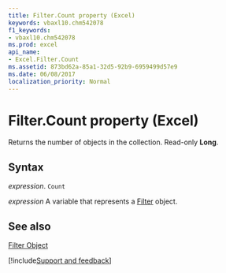 ```yaml
---
title: Filter.Count property (Excel)
keywords: vbaxl10.chm542078
f1_keywords:
- vbaxl10.chm542078
ms.prod: excel
api_name:
- Excel.Filter.Count
ms.assetid: 873bd62a-85a1-32d5-92b9-6959499d57e9
ms.date: 06/08/2017
localization_priority: Normal
---
```



# Filter.Count property (Excel)

Returns the number of objects in the collection. Read-only  **Long**.


## Syntax

_expression_. `Count`

_expression_ A variable that represents a [Filter](Excel.Filter.md) object.


## See also


[Filter Object](Excel.Filter.md)

[!include[Support and feedback](~/includes/feedback-boilerplate.md)]